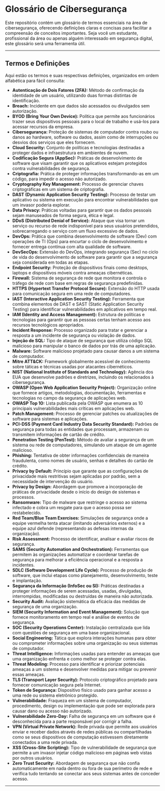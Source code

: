 # Glossário de Cibersegurança

Este repositório contém um glossário de termos essenciais na área de cibersegurança, oferecendo definições claras e concisas para facilitar a compreensão de conceitos importantes. Seja você um estudante, profissional da área ou apenas alguém interessado em segurança digital, este glossário será uma ferramenta útil.

---

## Termos e Definições

Aqui estão os termos e suas respectivas definições, organizados em ordem alfabética para fácil consulta:

* **Autenticação de Dois Fatores (2FA):** Método de confirmação da identidade de um usuário, utilizando duas formas distintas de identificação.
* **Breach:** Incidente em que dados são acessados ou divulgados sem autorização.
* **BYOD (Bring Your Own Device):** Política que permite aos funcionários trazer seus dispositivos pessoais para o local de trabalho e usá-los para acessar recursos da empresa.
* **Cibersegurança:** Proteção de sistemas de computador contra roubo ou danos ao hardware, software ou dados, assim como de interrupções ou desvios dos serviços que eles fornecem.
* **Cloud Security:** Conjunto de políticas e tecnologias destinadas a proteger dados e infraestrutura em ambientes de nuvem.
* **Codificação Segura (AppSec):** Práticas de desenvolvimento de software que visam garantir que os aplicativos estejam protegidos contra vulnerabilidades de segurança.
* **Criptografia:** Prática de proteger informações transformando-as em um código, para impedir o acesso não autorizado.
* **Cryptography Key Management:** Processo de gerenciar chaves criptográficas em um sistema de criptografia.
* **DAST (Dynamic Application Security Testing):** Processo de testar um aplicativo ou sistema em execução para encontrar vulnerabilidades que um invasor poderia explorar.
* **Data Privacy:** Práticas voltadas para garantir que os dados pessoais sejam manuseados de forma segura, ética e legal.
* **DDoS (Distributed Denial of Service):** Ataque que visa tornar um serviço ou recurso de rede indisponível para seus usuários pretendidos, sobrecarregando o serviço com um fluxo excessivo de dados.
* **DevOps:** Prática que combina desenvolvimento de software (Dev) com operações de TI (Ops) para encurtar o ciclo de desenvolvimento e fornecer entrega contínua com alta qualidade de software.
* **DevSecOps:** Extensão do DevOps, integrando segurança (Sec) no ciclo de vida do desenvolvimento de software para garantir que a segurança seja considerada em todas as etapas.
* **Endpoint Security:** Proteção de dispositivos finais como desktops, laptops e dispositivos móveis contra ameaças cibernéticas.
* **Firewall:** Sistema de segurança de rede que monitora e controla o tráfego de rede com base em regras de segurança predefinidas.
* **HTTPS (Hypertext Transfer Protocol Secure):** Extensão do HTTP usada para comunicação segura em uma rede de computadores.
* **IAST (Interactive Application Security Testing):** Ferramenta que combina elementos de DAST e SAST (Static Application Security Testing) para identificar vulnerabilidades em aplicativos em tempo real.
* **IAM (Identity and Access Management):** Estrutura de políticas e tecnologias para garantir que as pessoas certas tenham acesso aos recursos tecnológicos apropriados.
* **Incident Response:** Processo organizado para tratar e gerenciar a resposta a um incidente de segurança ou violação de dados.
* **Injeção de SQL:** Tipo de ataque de segurança que utiliza código SQL malicioso para manipular o banco de dados por trás de uma aplicação.
* **Malware:** Software malicioso projetado para causar danos a um sistema de computador.
* **Mitre ATT&CK:** Framework globalmente acessível de conhecimento sobre táticas e técnicas usadas por atacantes cibernéticos.
* **NIST (National Institute of Standards and Technology):** Agência dos EUA que desenvolve padrões e diretrizes, incluindo os relacionados à cibersegurança.
* **OWASP (Open Web Application Security Project):** Organização online que fornece artigos, metodologias, documentação, ferramentas e tecnologias no campo da segurança de aplicações web.
* **OWASP Top 10:** Lista publicada pela OWASP que enumera as 10 principais vulnerabilidades mais críticas em aplicações web.
* **Patch Management:** Processo de gerenciar patches ou atualizações de software para sistemas e aplicações.
* **PCI-DSS (Payment Card Industry Data Security Standard):** Padrões de segurança para todas as entidades que processam, armazenam ou transmitem informações de cartão de crédito.
* **Penetration Testing (PenTest):** Método de avaliar a segurança de um sistema ou rede de computadores, simulando um ataque de um agente malicioso.
* **Phishing:** Tentativa de obter informações confidenciais de maneira fraudulenta, como nomes de usuário, senhas e detalhes do cartão de crédito.
* **Privacy by Default:** Princípio que garante que as configurações de privacidade mais restritivas sejam aplicadas por padrão, sem a necessidade de intervenção do usuário.
* **Privacy by Design:** Abordagem que promove a incorporação de práticas de privacidade desde o início do design de sistemas e processos.
* **Ransomware:** Tipo de malware que restringe o acesso ao sistema infectado e cobra um resgate para que o acesso possa ser restabelecido.
* **Red Team/Blue Team Exercises:** Simulações de segurança onde a equipe vermelha tenta atacar (imitando adversários externos) e a equipe azul defende (representando as defesas internas da organização).
* **Risk Assessment:** Processo de identificar, analisar e avaliar riscos de segurança.
* **SAMS (Security Automation and Orchestration):** Ferramentas que permitem às organizações automatizar e coordenar tarefas de segurança para melhorar a eficiência operacional e a resposta a incidentes.
* **SDLC (Software Development Life Cycle):** Processo de produção de software, que inclui etapas como planejamento, desenvolvimento, teste e implantação.
* **Segurança da Informação (InfoSec ou SI):** Práticas destinadas a proteger informações de serem acessadas, usadas, divulgadas, interrompidas, modificadas ou destruídas de maneira não autorizada.
* **Security Audit:** Avaliação sistemática da eficácia das medidas de segurança de uma organização.
* **SIEM (Security Information and Event Management):** Solução que fornece monitoramento em tempo real e análise de eventos de segurança.
* **SOC (Security Operations Center):** Instalação centralizada que lida com questões de segurança em uma base organizacional.
* **Social Engineering:** Tática que explora interações humanas para obter ou comprometer informações sobre uma organização ou seus sistemas de computador.
* **Threat Intelligence:** Informações usadas para entender as ameaças que uma organização enfrenta e como melhor se proteger contra elas.
* **Threat Modeling:** Processo para identificar e priorizar potenciais ameaças a um sistema e desenvolver medidas para mitigar ou prevenir essas ameaças.
* **TLS (Transport Layer Security):** Protocolo criptográfico projetado para fornecer comunicação segura pela Internet.
* **Token de Segurança:** Dispositivo físico usado para ganhar acesso a uma rede ou sistema eletrônico protegido.
* **Vulnerabilidade:** Fraqueza em um sistema de computador, procedimento, design ou implementação que pode ser explorada para causar dano ou acesso não autorizado.
* **Vulnerabilidade Zero-Day:** Falha de segurança em um software que é desconhecida para a parte responsável por corrigir a falha.
* **VPN (Virtual Private Network):** Rede privada que permite aos usuários enviar e receber dados através de redes públicas ou compartilhadas como se seus dispositivos de computação estivessem diretamente conectados a uma rede privada.
* **XSS (Cross-Site Scripting):** Tipo de vulnerabilidade de segurança que permite a um invasor injetar código malicioso em páginas web vistas por outros usuários.
* **Zero Trust Security:** Abordagem de segurança que não confia automaticamente em nada dentro ou fora de sua perímetro de rede e verifica tudo tentando se conectar aos seus sistemas antes de conceder acesso.

---